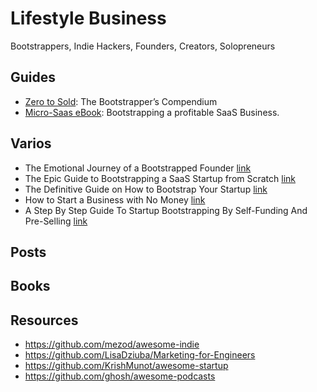 # Lifestyle Business
Bootstrappers, Indie Hackers, Founders, Creators, Solopreneurs

## Guides
- [Zero to Sold](./zero-to-sold.md): The Bootstrapper’s Compendium
- [Micro-Saas eBook](./micro-saas-ebook.md): Bootstrapping a profitable SaaS Business.

## Varios
- The Emotional Journey of a Bootstrapped Founder [link](https://thebootstrappedfounder.com/emotional-journey/)
- The Epic Guide to Bootstrapping a SaaS Startup from Scratch [link](https://blog.gettamboo.com/the-epic-guide-to-bootstrapping-a-saas-startup-from-scratch-by-yourself-part-1-4d834e1df8c1)
- The Definitive Guide on How to Bootstrap Your Startup [link](https://neilpatel.com/blog/bootstrap-startup/)
- How to Start a Business with No Money [link](https://www.jotform.com/bootstrapping/)
- A Step By Step Guide To Startup Bootstrapping By Self-Funding And Pre-Selling [link](https://abdoriani.com/a-step-by-step-guide-to-startup-bootstrapping-by-self-funding-and-pre-selling/)


## Posts

## Books

## Resources
- https://github.com/mezod/awesome-indie
- https://github.com/LisaDziuba/Marketing-for-Engineers
- https://github.com/KrishMunot/awesome-startup
- https://github.com/ghosh/awesome-podcasts

